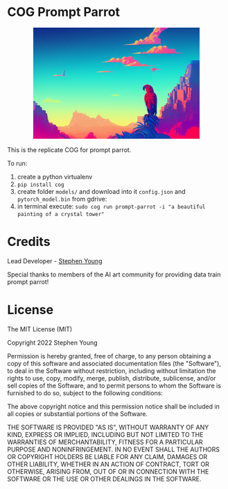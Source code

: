 # COG Prompt Parrot

<p align="center">
  <img width="384" height="256" src="parrot2.png">
</p>

This is the replicate COG for prompt parrot. 

To run: 
1. create a python virtualenv
1. `pip install cog`
1. create folder `models/` and download into it `config.json` and `pytorch_model.bin` from gdrive:  
1. in terminal execute: `sudo cog run prompt-parrot -i "a beautiful painting of a crystal tower"`

# Credits
Lead Developer - [Stephen Young](https://linktr.ee/KyrickYoung)

Special thanks to members of the AI art community for providing data train prompt parrot!

# License
The MIT License (MIT)

Copyright 2022 Stephen Young

Permission is hereby granted, free of charge, to any person obtaining a copy of this software and associated documentation files (the "Software"), to deal in the Software without restriction, including without limitation the rights to use, copy, modify, merge, publish, distribute, sublicense, and/or sell copies of the Software, and to permit persons to whom the Software is furnished to do so, subject to the following conditions:

The above copyright notice and this permission notice shall be included in all copies or substantial portions of the Software.

THE SOFTWARE IS PROVIDED "AS IS", WITHOUT WARRANTY OF ANY KIND, EXPRESS OR IMPLIED, INCLUDING BUT NOT LIMITED TO THE WARRANTIES OF MERCHANTABILITY, FITNESS FOR A PARTICULAR PURPOSE AND NONINFRINGEMENT. IN NO EVENT SHALL THE AUTHORS OR COPYRIGHT HOLDERS BE LIABLE FOR ANY CLAIM, DAMAGES OR OTHER LIABILITY, WHETHER IN AN ACTION OF CONTRACT, TORT OR OTHERWISE, ARISING FROM, OUT OF OR IN CONNECTION WITH THE SOFTWARE OR THE USE OR OTHER DEALINGS IN THE SOFTWARE.